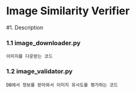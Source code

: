 Image Similarity Verifier
=

#1. Description


### 1.1 image_downloader.py
<pre><code>이미지를 다운받는 코드</code></pre>
### 1.2 image_validator.py
<pre><code>DB에서 정보를 받아와서 이미지 유사도를 평가하는 코드</code></pre>
